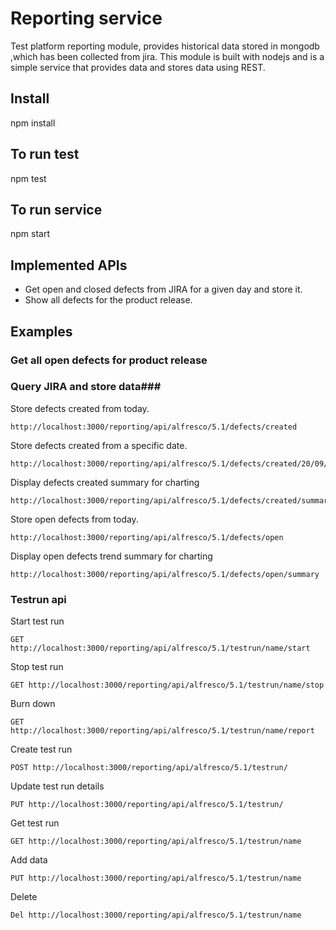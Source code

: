 # Reporting service #
Test platform reporting module, provides historical data stored in mongodb ,which
has been collected from jira. This module is built with nodejs and is a simple
service that provides data and stores data using REST.
## Install
npm install
## To run test
npm test
## To run service
npm start
## Implemented APIs
 * Get open and closed defects from JIRA for a given day and store it.
 * Show all defects for the product release.

## Examples

### Get all open defects for product release



### Query JIRA and store data###
Store defects created from today.
```
http://localhost:3000/reporting/api/alfresco/5.1/defects/created
```
Store defects created from a specific date.
```
http://localhost:3000/reporting/api/alfresco/5.1/defects/created/20/09/2015
```
Display defects created summary for charting
```
http://localhost:3000/reporting/api/alfresco/5.1/defects/created/summary
```
Store open defects from today.
```
http://localhost:3000/reporting/api/alfresco/5.1/defects/open
```
Display open defects trend summary for charting
```
http://localhost:3000/reporting/api/alfresco/5.1/defects/open/summary
```
### Testrun api
Start test run
```
GET http://localhost:3000/reporting/api/alfresco/5.1/testrun/name/start
```
Stop test run
```
GET http://localhost:3000/reporting/api/alfresco/5.1/testrun/name/stop
```
Burn down
```
GET http://localhost:3000/reporting/api/alfresco/5.1/testrun/name/report
```
Create test run
```
POST http://localhost:3000/reporting/api/alfresco/5.1/testrun/
```
Update test run details
```
PUT http://localhost:3000/reporting/api/alfresco/5.1/testrun/
```
Get test run
```
GET http://localhost:3000/reporting/api/alfresco/5.1/testrun/name
```
Add data
```
PUT http://localhost:3000/reporting/api/alfresco/5.1/testrun/name
```
Delete
```
Del http://localhost:3000/reporting/api/alfresco/5.1/testrun/name
```
